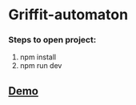 # Griffit-automaton

### Steps to open project:

1) npm install
2) npm run dev

## [Demo](https://eugen-der-edle-ritter.github.io/Griffit-automaton/)